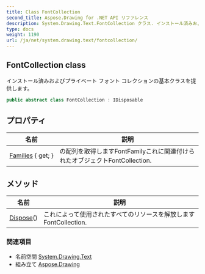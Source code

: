 ```yaml
---
title: Class FontCollection
second_title: Aspose.Drawing for .NET API リファレンス
description: System.Drawing.Text.FontCollection クラス. インストール済みおよびプライベート フォント コレクションの基本クラスを提供します
type: docs
weight: 1190
url: /ja/net/system.drawing.text/fontcollection/
---
```

## FontCollection class

インストール済みおよびプライベート フォント コレクションの基本クラスを提供します。

```csharp
public abstract class FontCollection : IDisposable
```

## プロパティ

| 名前 | 説明 |
| --- | --- |
| [Families](../../system.drawing.text/fontcollection/families/) { get; } | の配列を取得しますFontFamilyこれに関連付けられたオブジェクトFontCollection. |

## メソッド

| 名前 | 説明 |
| --- | --- |
| [Dispose](../../system.drawing.text/fontcollection/dispose/)() | これによって使用されたすべてのリソースを解放しますFontCollection. |

### 関連項目

* 名前空間 [System.Drawing.Text](../../system.drawing.text/)
* 組み立て [Aspose.Drawing](../../)


